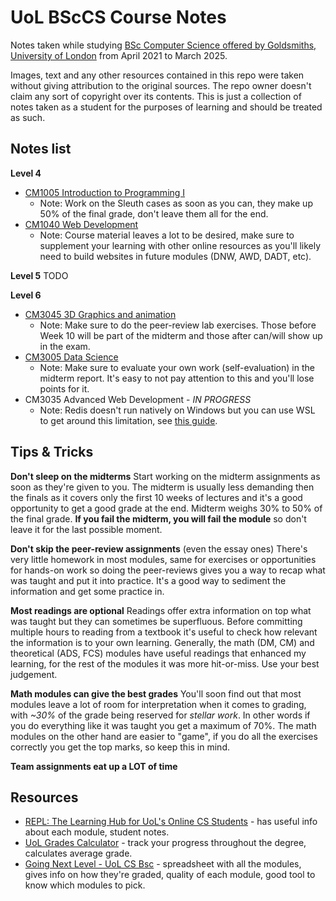 # UoL BScCS Course Notes
Notes taken while studying [BSc Computer Science offered by Goldsmiths, University of London](https://www.london.ac.uk/study/courses/undergraduate/bsc-computer-science) from April 2021 to March 2025.

Images, text and any other resources contained in this repo were taken without giving attribution to the original sources. The repo owner doesn't claim any sort of copyright over its contents. This is just a collection of notes taken as a student for the purposes of learning and should be treated as such.

## Notes list

**Level 4**

- [CM1005 Introduction to Programming I](./Introduction%20to%20Programming%20I/sumary.md)
  - Note: Work on the Sleuth cases as soon as you can, they make up 50% of the final grade, don't leave them all for the end.
- [CM1040 Web Development](./Web%20Development/summary.md)
  - Note: Course material leaves a lot to be desired, make sure to supplement your learning with other online resources as you'll likely need to build websites in future modules (DNW, AWD, DADT, etc).

**Level 5**
TODO

**Level 6**

- [CM3045 3D Graphics and animation](./3D%20Graphics%20&%20Animation/summary.md)
  - Note: Make sure to do the peer-review lab exercises. Those before Week 10 will be part of the midterm and those after can/will show up in the exam.
- [CM3005 Data Science](./Data%20Science/notes.md)
  - Note: Make sure to evaluate your own work (self-evaluation) in the midterm report. It's easy to not pay attention to this and you'll lose points for it.
- CM3035 Advanced Web Development - *IN PROGRESS*
  - Note: Redis doesn't run natively on Windows but you can use WSL to get around this limitation, see [this guide](https://redis.io/docs/latest/operate/oss_and_stack/install/archive/install-redis/install-redis-on-windows/).

## Tips & Tricks

**Don't sleep on the midterms**
Start working on the midterm assignments as soon as they're given to you. The midterm is usually less demanding then the finals as it covers only the first 10 weeks of lectures and it's a good opportunity to get a good grade at the end. Midterm weighs 30% to 50% of the final grade. **If you fail the midterm, you will fail the module** so don't leave it for the last possible moment.

**Don't skip the peer-review assignments** (even the essay ones)
There's very little homework in most modules, same for exercises or opportunities for hands-on work so doing the peer-reviews gives you a way to recap what was taught and put it into practice. It's a good way to sediment the information and get some practice in.

**Most readings are optional**
Readings offer extra information on top what was taught but they can sometimes be superfluous. Before committing multiple hours to reading from a textbook it's useful to check how relevant the information is to your own learning. Generally, the math (DM, CM) and theoretical (ADS, FCS) modules have useful readings that enhanced my learning, for the rest of the modules it was more hit-or-miss. Use your best judgement.

**Math modules can give the best grades**
You'll soon find out that most modules leave a lot of room for interpretation when it comes to grading, with *~30%* of the grade being reserved for *stellar work*. In other words if you do everything like it was taught you get a maximum of 70%. The math modules on the other hand are easier to "game", if you do all the exercises correctly you get the top marks, so keep this in mind.

**Team assignments eat up a LOT of time**


## Resources

- [REPL: The Learning Hub for UoL's Online CS Students](https://world-class.github.io/REPL/) - has useful info about each module, student notes.
- [UoL Grades Calculator](https://uol-grades-calculator.readthedocs.io/en/latest/) - track your progress throughout the degree, calculates average grade.
- [Going Next Level - UoL CS Bsc](https://docs.google.com/spreadsheets/d/1vyRqV4BVxZx9nVJvLJtUYI19aAgChu-4aPunoVS7uAg/edit?usp=sharing) - spreadsheet with all the modules, gives info on how they're graded, quality of each module, good tool to know which modules to pick.